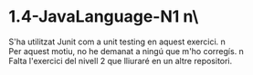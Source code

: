 # 1.4-JavaLanguage-N1 n\
S'ha utilitzat Junit com a unit testing en aquest exercici. n\
Per aquest motiu, no he demanat a ningú que m'ho corregís. n\
Falta l'exercici del nivell 2 que lliuraré en un altre repositori.

